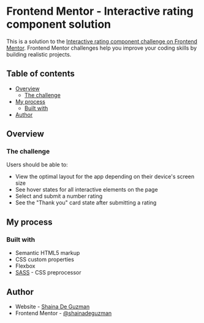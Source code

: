 # Frontend Mentor - Interactive rating component solution

This is a solution to the [Interactive rating component challenge on Frontend Mentor](https://www.frontendmentor.io/challenges/interactive-rating-component-koxpeBUmI). Frontend Mentor challenges help you improve your coding skills by building realistic projects.

## Table of contents

- [Overview](#overview)
  - [The challenge](#the-challenge)
- [My process](#my-process)
  - [Built with](#built-with)
- [Author](#author)

## Overview

### The challenge

Users should be able to:

- View the optimal layout for the app depending on their device's screen size
- See hover states for all interactive elements on the page
- Select and submit a number rating
- See the "Thank you" card state after submitting a rating

## My process

### Built with

- Semantic HTML5 markup
- CSS custom properties
- Flexbox
- [SASS](https://sass-lang.com/) - CSS preprocessor

## Author

- Website - [Shaina De Guzman](https://shainadeguzman.netlify.app/)
- Frontend Mentor - [@shainadeguzman](https://www.frontendmentor.io/profile/shainadeguzman)
